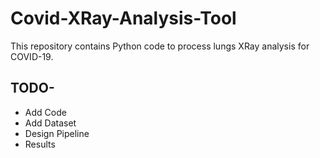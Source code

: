 
# Covid-XRay-Analysis-Tool
This repository contains Python code to process lungs XRay analysis for COVID-19.

## TODO- 
- Add Code
- Add Dataset
- Design Pipeline
- Results
